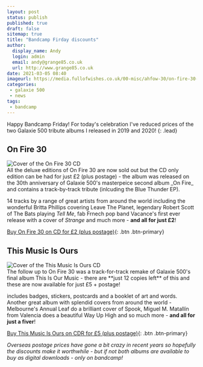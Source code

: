 ```yaml
---
layout: post
status: publish
published: true
draft: false
sitemap: true
title: "Bandcamp Firday discounts"
author:
  display_name: Andy
  login: admin
  email: andy@grange85.co.uk
  url: http://www.grange85.co.uk
date: 2021-03-05 08:40
imageurl: https://media.fullofwishes.co.uk/00-misc/ahfow-30/on-fire-30-cd-cover.jpg
categories:
 - galaxie 500
 - news
tags:
 - bandcamp
---
```


Happy Bandcamp Friday! For today's celebration I've reduced prices of the two Galaxie 500 tribute albums I released in 2019 and 2020!
{: .lead}

## On Fire 30
<div class="p-3 w-25 float-right"><img class="img-fluid" src="https://media.fullofwishes.co.uk/00-misc/ahfow-30/on-fire-30-cd-cover.jpg" alt="Cover of the On Fire 30 CD"></div>
All the deluxe editions of On Fire 30 are now sold out but the CD only edition can be had for just £2 (plus postage) - the album was released on the 30th anniversary of Galaxie 500's masterpeice second album _On Fire_ and contains a track-by-track tribute (inlcuding the Blue Thunder EP). 

14 tracks by a range of great artists from around the world including the wonderful Britta Phillips covering Leave The Planet, legendary Robert Scott of The Bats playing _Tell Me_, fab Frnech pop band Vacance's first ever release with a cover of _Strange_ and much more - **and all for just £2**!

[Buy On Fire 30 on CD for £2 (plus postage)](https://aheadfullofwishes.bandcamp.com/album/on-fire-30){: .btn .btn-primary}


## This Music Is Ours
<div class="p-3 w-25 float-right"><img class="img-fluid" src="https://media.fullofwishes.co.uk/images/cd-obverse-tiom-30-web.jpg" alt="Cover of the This Music Is Ours CD"></div>
The follow up to On Fire 30 was a track-for-track remake of Galaxie 500's final album This Is Our Music - there are **just 12 copies left** of this and these are now available for just £5 + postage!

includes badges, stickers, postcards and a booklet of art and words. Another great album with splendid covers from around the world - Melbourne's Annual Leaf do a brilliant cover of Spook, Miguel M. Matallín from Valencia does a beautiful Way Up High and so much more - **and all for just a fiver**!

[Buy This Music Is Ours on CDR for £5 (plus postage)](https://aheadfullofwishes.bandcamp.com/album/this-music-is-ours){: .btn .btn-primary}

<!--more-->

_Overseas postage prices have gone a bit crazy in recent years so hopefully the discounts make it worthwhile - but if not both albums are available to buy as digital downloads - only on bandcamp!_
